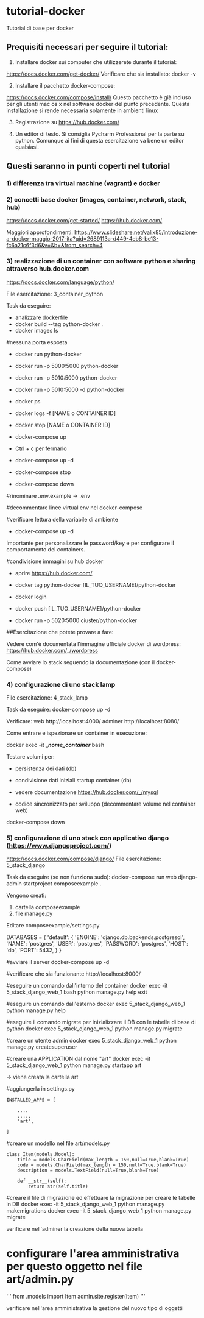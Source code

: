 # tutorial-docker
Tutorial di base per docker


## Prequisiti necessari per seguire il tutorial:

1) Installare docker sui computer che utilizzerete durante il tutorial:

https://docs.docker.com/get-docker/
Verificare che sia installato:
docker -v

2) Installare il pacchetto docker-compose:

https://docs.docker.com/compose/install/
Questo pacchetto è già incluso per gli utenti mac os x nel software docker del punto precedente. Questa installazione si rende necessaria solamente in ambienti linux

3) Registrazione su https://hub.docker.com/

4) Un editor di testo. Si consiglia Pycharm Professional per la parte su python. Comunque ai fini di questa esercitazione va bene un editor qualsiasi.


## Questi saranno in punti coperti nel tutorial

### 1) differenza tra virtual machine (vagrant) e docker
### 2) concetti base docker (images, container, network, stack, hub)
https://docs.docker.com/get-started/
https://hub.docker.com/

Maggiori approfondimenti:
https://www.slideshare.net/valix85/introduzione-a-docker-maggio-2017-ita?qid=2689113a-d449-4eb8-be13-fc6a21c6f3d6&v=&b=&from_search=4


### 3) realizzazione di un container con software python e sharing attraverso hub.docker.com
https://docs.docker.com/language/python/

File esercitazione: 3_container_python

Task da eseguire:
- analizzare dockerfile
- docker build --tag python-docker .
- docker images ls

#nessuna porta esposta
- docker run  python-docker

- docker run -p 5000:5000 python-docker

- docker run -p 5010:5000 python-docker

- docker run -p 5010:5000 -d python-docker

- docker ps

- docker logs -f [NAME o CONTAINER ID]

- docker stop [NAME o CONTAINER ID]


- docker-compose up

- Ctrl + c per fermarlo

- docker-compose up -d

- docker-compose stop

- docker-compose down

#rinominare
.env.example -> .env

#decommentare linee virtual env nel docker-compose


#verificare lettura della variabile di ambiente
- docker-compose up -d

Importante per personalizzare le password/key e per configurare il comportamento dei containers.


#condivisione immagini su hub docker

- aprire https://hub.docker.com/

- docker tag python-docker [IL_TUO_USERNAME]/python-docker

- docker login

- docker push [IL_TUO_USERNAME]/python-docker

- docker run -p 5020:5000 ciuster/python-docker




##Esercitazione che potete provare a fare:

Vedere com'è documentata l'immagine ufficiale docker di wordpress:
https://hub.docker.com/_/wordpress

Come avviare lo stack seguendo la documentazione (con il docker-compose)




### 4) configurazione di uno stack lamp

File esercitazione: 4_stack_lamp

Task da eseguire:
docker-compose up -d

Verificare:
web
http://localhost:4000/
adminer
http://localhost:8080/


Come entrare e ispezionare un container in esecuzione:

docker exec -it ____nome_container___ bash

Testare volumi per:
- persistenza dei dati (db)
- condivisione dati iniziali startup container (db)
- vedere documentazione https://hub.docker.com/_/mysql

- codice sincronizzato per sviluppo (decommentare volume nel container web)


docker-compose down

### 5) configurazione di uno stack con applicativo django (https://www.djangoproject.com/)
https://docs.docker.com/compose/django/
File esercitazione: 5_stack_django

Task da eseguire (se non funziona sudo):
docker-compose run web django-admin startproject composeexample .


Vengono creati:
1) cartella composeexample
2) file manage.py


Editare composeexample/settings.py

DATABASES = {
    'default': {
        'ENGINE': 'django.db.backends.postgresql',
        'NAME': 'postgres',
        'USER': 'postgres',
        'PASSWORD': 'postgres',
        'HOST': 'db',
        'PORT': 5432,
    }
}



#avviare il server
docker-compose up -d

#verificare che sia funzionante
http://localhost:8000/


#eseguire un comando dall'interno del container
docker exec -it 5_stack_django_web_1 bash
python manage.py help
exit

#eseguire un comando dall'esterno
docker exec 5_stack_django_web_1 python manage.py help


#eseguire il comando migrate per inizializzare il DB con le tabelle di base di python
docker exec 5_stack_django_web_1 python manage.py migrate


#creare un utente admin
docker exec 5_stack_django_web_1 python manage.py createsuperuser


#creare una APPLICATION dal nome "art"
docker exec -it 5_stack_django_web_1 python manage.py startapp art

-> viene creata la cartella art


#aggiungerla in settings.py

    INSTALLED_APPS = [
    
        ....
        ....,
        'art',

    ]


#creare un modello nel file art/models.py

    class Item(models.Model):
        title = models.CharField(max_length = 150,null=True,blank=True)
        code = models.CharField(max_length = 150,null=True,blank=True)
        description = models.TextField(null=True,blank=True)

        def __str__(self):
            return str(self.title)

#creare il file di migrazione ed effettuare la migrazione per creare le tabelle in DB
docker exec -it 5_stack_django_web_1 python manage.py makemigrations
docker exec -it 5_stack_django_web_1 python manage.py migrate

verificare nell'adminer la creazione della nuova tabella


# configurare l'area amministrativa per questo oggetto nel file art/admin.py
'''
from .models import Item
admin.site.register(Item)
'''

verificare nell'area amministrativa la gestione del nuovo tipo di oggetti












